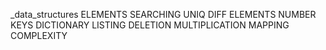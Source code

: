 _data_structures
ELEMENTS 
SEARCHING 
UNIQ 
DIFF ELEMENTS 
NUMBER KEYS
DICTIONARY LISTING
DELETION
MULTIPLICATION
MAPPING 
COMPLEXITY
